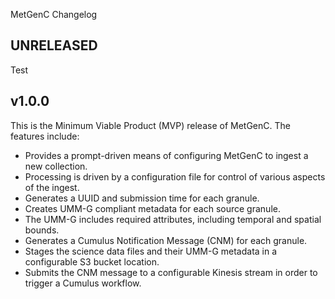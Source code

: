MetGenC Changelog

## UNRELEASED

Test

## v1.0.0

This is the Minimum Viable Product (MVP) release of MetGenC. The
features include:

  * Provides a prompt-driven means of configuring MetGenC to ingest
    a new collection.
  * Processing is driven by a configuration file for control of various
    aspects of the ingest.
  * Generates a UUID and submission time for each granule.
  * Creates UMM-G compliant metadata for each source granule.
  * The UMM-G includes required attributes, including temporal and 
    spatial bounds.
  * Generates a Cumulus Notification Message (CNM) for each granule.
  * Stages the science data files and their UMM-G metadata in
    a configurable S3 bucket location.
  * Submits the CNM message to a configurable Kinesis stream in
    order to trigger a Cumulus workflow.
